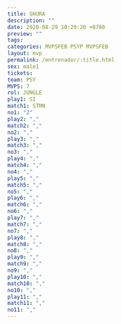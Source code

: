 ```yaml
---
title: SHURA
description: ""
date: 2020-08-29 10:29:20 +0700
preview: ""
tags: 
categories: MVPSFEB PSYP MVPSFEB
layout: mvp
permalink: /entrenador/:title.html
sex: male1
tickets: 
team: PSY
MVPS: 7
rol: JUNGLE
play1: SI
match1: STMN
no1: "2"
play2: ","
match2: ","
no2: ","
play3: ","
match3: ","
no3: ","
play4: ","
match4: ","
no4: ","
play5: ","
match5: ","
no5: ","
play6: ","
match6: ","
no6: ","
play7: ","
match7: ","
no7: ","
play8: ","
match8: ","
no8: ","
play9: ","
match9: ","
no9: ","
play10: ","
match10: ","
no10: ","
play11: ","
match11: ","
no11: ","
---
```

